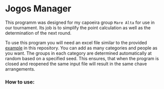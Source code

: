 # Jogos Manager

This programm was designed for my capoeira group `Mare Alta` for use in our tournament.
Its job is to simplify the point calculation as well as the determination of the next round.

To use this program you will need an excel file similar to the provided [example](https://github.com/GwydionJon/Capoeira_jogos/blob/main/examples/example_excel_file.xlsx) in this repository.
You can add as many categories and people as you want.
The groups in each category are determined automatically at random based on a specified seed.
This ensures, that when the program is closed and reopened the same input file will result in the same chave arrangements.


### How to use:

